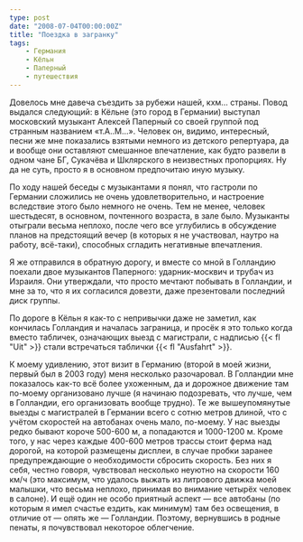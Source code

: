 ```yaml
---
type: post
date: "2008-07-04T00:00:00Z"
title: "Поездка в загранку"
tags:
    - Германия
    - Кёльн
    - Паперный
    - путешествия
---
```


Довелось мне давеча съездить за рубежи нашей, кхм… страны. Повод выдался следующий: в Кёльне (это город в Германии) выступал московский музыкант Алексей Паперный со своей группой под странным названием «т.А..М...». Человек он, видимо, интересный, песни же мне показались взятыми немного из детского репертуара, да и вообще они оставляют смешанное впечатление, как будто развели в одном чане БГ, Сукачёва и Шклярского в неизвестных пропорциях. Ну да не суть, просто я в основном предпочитаю иную музыку.

<!--more-->

По ходу нашей беседы с музыкантами я понял, что гастроли по Германии сложились не очень удовлетворительно, и настроение вследствие этого было немного не очень. Тем не менее, человек шестьдесят, в основном, почтенного возраста, в зале было. Музыканты отыграли весьма неплохо, после чего все углубились в обсуждение планов на предстоящий вечер (в которых я не участвовал, наутро на работу, всё-таки), способных сгладить негативные впечатления.

Я же отправился в обратную дорогу, и вместе со мной в Голландию поехали двое музыкантов Паперного: ударник-москвич и трубач из Израиля. Они утверждали, что просто мечтают побывать в Голландии, и мне за то, что я их согласился довезти, даже презентовали последний диск группы.

По дороге в Кёльн я как-то с непривычки даже не заметил, как кончилась Голландия и началась заграница, и просёк я это только когда вместо табличек, означающих выезд с магистрали, с надписью {{< fl "Uit" >}} стали встречаться таблички {{< fl "Ausfahrt" >}}.

К моему удивлению, этот визит в Германию (второй в моей жизни, первый был в 2003 году) меня несколько разочаровал. В Голландии мне показалось как-то всё более ухоженным, да и дорожное движение там по-моему организовано лучше (я начинаю подозревать, что лучше, чем в Голландии, его организовать вообще трудно). Те же вышеупомянутые выезды с магистралей в Германии всего с сотню метров длиной, что с учётом скоростей на автобанах очень мало, по-моему. У нас выезды редко бывают короче 500-600 м, а попадаются и 1000-1200 м. Кроме того, у нас через каждые 400-600 метров трассы стоит ферма над дорогой, на которой размещены дисплеи, в случае пробки заранее предупреждающие о необходимости сбросить скорость. Без них я себя, честно говоря, чувствовал несколько неуютно на скорости 160 км/ч (это максимум, что удалось выжать из литрового движка моей малышки, что весьма неплохо, принимая во внимание четырёх человек в салоне). И ещё один не особо приятный аспект — все автобаны (по которым я имел счастье ездить, как минимум) там без освещения, в отличие от — опять же — Голландии. Поэтому, вернувшись в родные пенаты, я почувствовал некоторое облегчение.
